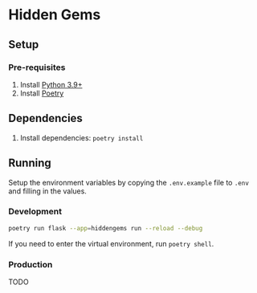 # Hidden Gems

## Setup

### Pre-requisites

1. Install [Python 3.9+](https://www.python.org/downloads/)
2. Install [Poetry](https://python-poetry.org/docs/#installation)

## Dependencies

1. Install dependencies: `poetry install`

## Running

Setup the environment variables by copying the `.env.example` file to `.env` and filling in the values.

### Development

```bash
poetry run flask --app=hiddengems run --reload --debug
```

If you need to enter the virtual environment, run `poetry shell`.

### Production

TODO
